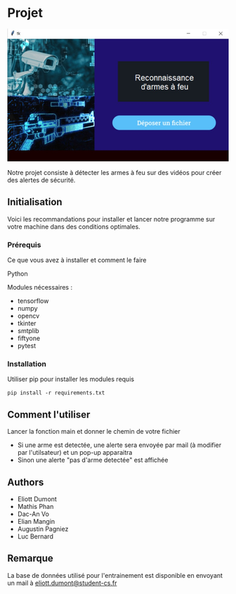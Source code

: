 # Projet

![Screenshot](/Fonctions/fonctions_intermediaires_interface/image_interface/Interface_image.jpeg)

Notre projet consiste à détecter les armes à feu sur des vidéos pour créer des alertes de sécurité. 

## Initialisation

Voici les recommandations pour installer et lancer notre programme sur votre machine dans des conditions optimales.

### Prérequis

Ce que vous avez à installer et comment le faire 

Python

Modules nécessaires :
* tensorflow
* numpy
* opencv
* tkinter
* smtplib
* fiftyone
* pytest

### Installation

Utiliser pip pour installer les modules requis

```
pip install -r requirements.txt
```


## Comment l'utiliser 

Lancer la fonction main et donner le chemin de votre fichier
* Si une arme est detectée, une alerte sera envoyée par mail (à modifier par l'utilsateur) et un pop-up apparaitra
* Sinon une alerte "pas d'arme detectée" est affichée

## Authors
* Eliott Dumont
* Mathis Phan
* Dac-An Vo
* Elian Mangin
* Augustin Pagniez
* Luc Bernard

## Remarque 
La base de données utilisé pour l'entrainement est disponible en envoyant un mail à eliott.dumont@student-cs.fr
